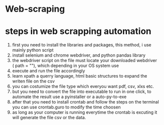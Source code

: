 # Web-scraping
# steps in web  scrapping automation 
1.  first you need to install the libraries and packages, this method, i use mainly python script 
2. install selenium and chrome webdriver, and python pandas library 
3. the webdriver script on the file must locate your downloaded webdriver ( path = ""), which depending in your OS system use 
4. execute and run the file accordingly 
5. learn xpath a querry language, html basic structures to expand the writen file on the csv
6. you can costumize the file type which everyou want pdf, csv, xlxs etc.
7. but you need to convert the file into executable to run in one click, to automate the result use a pyinstaller or a auto-py-to-exe
8. after that you need to install crontab and follow the steps on the terminal you can use crontab.guro to modify the time choosen
9. as long as your computer is running everytime the crontab is excuting it will generate the file csv or the data. 
